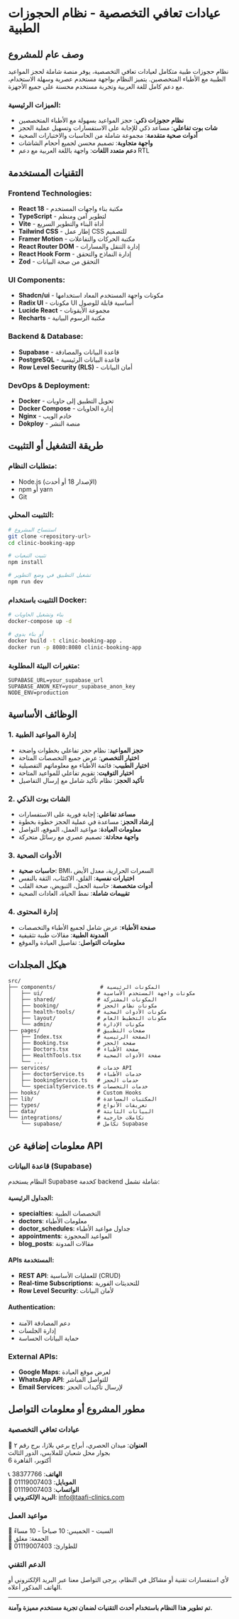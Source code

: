 
# عيادات تعافي التخصصية - نظام الحجوزات الطبية

## وصف عام للمشروع

نظام حجوزات طبية متكامل لعيادات تعافي التخصصية، يوفر منصة شاملة لحجز المواعيد الطبية مع الأطباء المتخصصين. يتميز النظام بواجهة مستخدم عصرية وسهلة الاستخدام، مع دعم كامل للغة العربية وتجربة مستخدم محسنة على جميع الأجهزة.

### الميزات الرئيسية:
- **نظام حجوزات ذكي**: حجز المواعيد بسهولة مع الأطباء المتخصصين
- **شات بوت تفاعلي**: مساعد ذكي للإجابة على الاستفسارات وتسهيل عملية الحجز
- **أدوات صحية متقدمة**: مجموعة شاملة من الحاسبات والاختبارات الصحية
- **واجهة متجاوبة**: تصميم محسن لجميع أحجام الشاشات
- **دعم متعدد اللغات**: واجهة باللغة العربية مع دعم RTL

## التقنيات المستخدمة

### Frontend Technologies:
- **React 18** - مكتبة بناء واجهات المستخدم
- **TypeScript** - لتطوير آمن ومنظم
- **Vite** - أداة البناء والتطوير السريع
- **Tailwind CSS** - إطار عمل CSS للتصميم
- **Framer Motion** - مكتبة الحركات والتفاعلات
- **React Router DOM** - إدارة التنقل والمسارات
- **React Hook Form** - إدارة النماذج والتحقق
- **Zod** - التحقق من صحة البيانات

### UI Components:
- **Shadcn/ui** - مكونات واجهة المستخدم المعاد استخدامها
- **Radix UI** - مكونات UI أساسية قابلة للوصول
- **Lucide React** - مجموعة الأيقونات
- **Recharts** - مكتبة الرسوم البيانية

### Backend & Database:
- **Supabase** - قاعدة البيانات والمصادقة
- **PostgreSQL** - قاعدة البيانات الرئيسية
- **Row Level Security (RLS)** - أمان البيانات

### DevOps & Deployment:
- **Docker** - تحويل التطبيق إلى حاويات
- **Docker Compose** - إدارة الحاويات
- **Nginx** - خادم الويب
- **Dokploy** - منصة النشر

## طريقة التشغيل أو التثبيت

### متطلبات النظام:
- Node.js (الإصدار 18 أو أحدث)
- npm أو yarn
- Git

### التثبيت المحلي:

```bash
# استنساخ المشروع
git clone <repository-url>
cd clinic-booking-app

# تثبيت التبعيات
npm install

# تشغيل التطبيق في وضع التطوير
npm run dev
```

### التثبيت باستخدام Docker:

```bash
# بناء وتشغيل الحاويات
docker-compose up -d

# أو بناء يدوي
docker build -t clinic-booking-app .
docker run -p 8080:8080 clinic-booking-app
```

### متغيرات البيئة المطلوبة:
```env
SUPABASE_URL=your_supabase_url
SUPABASE_ANON_KEY=your_supabase_anon_key
NODE_ENV=production
```

## الوظائف الأساسية

### 1. إدارة المواعيد الطبية
- **حجز المواعيد**: نظام حجز تفاعلي بخطوات واضحة
- **اختيار التخصص**: عرض جميع التخصصات المتاحة
- **اختيار الطبيب**: قائمة الأطباء مع معلوماتهم التفصيلية
- **اختيار التوقيت**: تقويم تفاعلي للمواعيد المتاحة
- **تأكيد الحجز**: نظام تأكيد شامل مع إرسال التفاصيل

### 2. الشات بوت الذكي
- **مساعد تفاعلي**: إجابة فورية على الاستفسارات
- **إرشاد الحجز**: مساعدة في عملية الحجز خطوة بخطوة
- **معلومات العيادة**: مواعيد العمل، الموقع، التواصل
- **واجهة محادثة**: تصميم عصري مع رسائل متحركة

### 3. الأدوات الصحية
- **حاسبات صحية**: BMI، السعرات الحرارية، معدل الأيض
- **اختبارات نفسية**: القلق، الاكتئاب، الثقة بالنفس
- **أدوات متخصصة**: حاسبة الحمل، التبويض، صحة القلب
- **تقييمات شاملة**: نمط الحياة، العادات الصحية

### 4. إدارة المحتوى
- **صفحة الأطباء**: عرض شامل لجميع الأطباء والتخصصات
- **المدونة الطبية**: مقالات طبية تثقيفية
- **معلومات التواصل**: تفاصيل العيادة والموقع

## هيكل المجلدات

```
src/
├── components/              # المكونات الرئيسية
│   ├── ui/                 # مكونات واجهة المستخدم الأساسية
│   ├── shared/             # المكونات المشتركة
│   ├── booking/            # مكونات نظام الحجز
│   ├── health-tools/       # مكونات الأدوات الصحية
│   ├── layout/             # مكونات التخطيط العام
│   └── admin/              # مكونات الإدارة
├── pages/                  # صفحات التطبيق
│   ├── Index.tsx           # الصفحة الرئيسية
│   ├── Booking.tsx         # صفحة الحجز
│   ├── Doctors.tsx         # صفحة الأطباء
│   ├── HealthTools.tsx     # صفحة الأدوات الصحية
│   └── ...
├── services/               # خدمات API
│   ├── doctorService.ts    # خدمات الأطباء
│   ├── bookingService.ts   # خدمات الحجز
│   └── specialtyService.ts # خدمات التخصصات
├── hooks/                  # Custom Hooks
├── lib/                    # المكتبات المساعدة
├── types/                  # تعريفات الأنواع
├── data/                   # البيانات الثابتة
└── integrations/           # تكاملات خارجية
    └── supabase/           # تكامل Supabase
```

## معلومات إضافية عن API

### قاعدة البيانات (Supabase)
النظام يستخدم Supabase كخدمة backend شاملة تشمل:

#### الجداول الرئيسية:
- **specialties**: التخصصات الطبية
- **doctors**: معلومات الأطباء
- **doctor_schedules**: جداول مواعيد الأطباء
- **appointments**: المواعيد المحجوزة
- **blog_posts**: مقالات المدونة

#### APIs المستخدمة:
- **REST API**: للعمليات الأساسية (CRUD)
- **Real-time Subscriptions**: للتحديثات الفورية
- **Row Level Security**: لأمان البيانات

#### Authentication:
- دعم المصادقة الآمنة
- إدارة الجلسات
- حماية البيانات الحساسة

### External APIs:
- **Google Maps**: لعرض موقع العيادة
- **WhatsApp API**: للتواصل المباشر
- **Email Services**: لإرسال تأكيدات الحجز

## مطور المشروع أو معلومات التواصل

### عيادات تعافي التخصصية
📍 **العنوان**: ميدان الحصري، أبراج برعي بلازا، برج رقم ٢  
بجوار محل شعبان للملابس، الدور الثالث  
6 أكتوبر، القاهرة

📞 **الهاتف**: 38377766  
📱 **الموبايل**: 01119007403  
💬 **الواتساب**: 01119007403  
📧 **البريد الإلكتروني**: info@taafi-clinics.com

### مواعيد العمل
📅 السبت - الخميس: 10 صباحاً - 10 مساءً  
🚫 الجمعة: مغلق  
🚨 للطوارئ: 01119007403

### الدعم التقني
لأي استفسارات تقنية أو مشاكل في النظام، يرجى التواصل معنا عبر البريد الإلكتروني أو الهاتف المذكور أعلاه.

---

**تم تطوير هذا النظام باستخدام أحدث التقنيات لضمان تجربة مستخدم مميزة وآمنة.**
